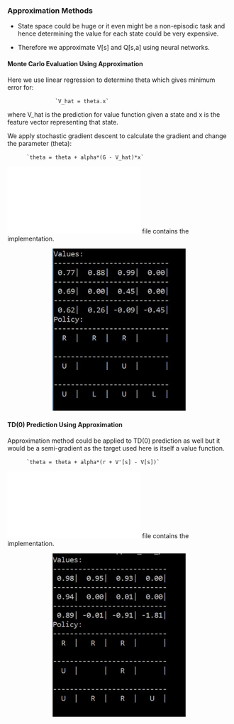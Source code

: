 ### Approximation Methods

- State space could be huge or it even might be a non-episodic task and hence determining the value for each state could be very expensive.

- Therefore we approximate V[s] and Q[s,a] using neural networks.

#### Monte Carlo Evaluation Using Approximation
Here we use linear regression to determine theta which gives minimum error for:

                   `V_hat = theta.x`

where V_hat is the prediction for value function given a state and x is the feature vector representing that state.

We apply stochastic gradient descent to calculate the gradient and change the parameter (theta):

          `theta = theta + alpha*(G - V_hat)*x`

![This](approx_mc_prediction.py) file contains the implementation.

<p align="center">
  <img src="approx_mc_prediction.JPG" width="300"/>
</p>

#### TD(0) Prediction Using Approximation
Approximation method could be applied to TD(0) prediction as well but it would be a semi-gradient as the target used here is itself a value function.

          `theta = theta + alpha*(r + V'[s] - V[s])`

![This](approx_td0_prediction.py) file contains the implementation.

<p align="center">
  <img src="approx_td0_prediction.JPG" width="300"/>
</p>
